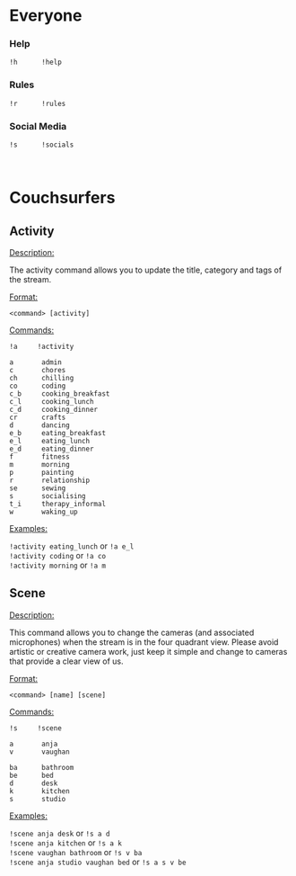 # Everyone

### Help

```
!h      !help
```

### Rules

```
!r      !rules
```

### Social Media

```
!s      !socials
```
<br>

# Couchsurfers

## Activity

<ins>Description:</ins>

The activity command allows you to update the title, category and tags of the stream.

<ins>Format:</ins>

```
<command> [activity]
```

<ins>Commands:</ins>

```
!a     !activity

a       admin
c       chores
ch      chilling
co      coding
c_b     cooking_breakfast
c_l     cooking_lunch
c_d     cooking_dinner
cr      crafts
d       dancing
e_b     eating_breakfast
e_l     eating_lunch
e_d     eating_dinner
f       fitness
m       morning
p       painting
r       relationship
se      sewing
s       socialising
t_i     therapy_informal
w       waking_up
```

<ins>Examples:</ins>

`!activity eating_lunch` or `!a e_l`<br>
`!activity coding` or `!a co`<br>
`!activity morning` or `!a m`

## Scene

<ins>Description:</ins>

This command allows you to change the cameras (and associated microphones) when the stream is in the four quadrant view. Please avoid artistic or creative camera work, just keep it simple and change to cameras that provide a clear view of us.

<ins>Format:</ins>

```
<command> [name] [scene]
```

<ins>Commands:</ins>

```
!s     !scene

a       anja
v       vaughan

ba      bathroom
be      bed
d       desk
k       kitchen
s       studio
```

<ins>Examples:</ins>

`!scene anja desk` or `!s a d`<br>
`!scene anja kitchen` or `!s a k`<br>
`!scene vaughan bathroom` or `!s v ba`<br>
`!scene anja studio vaughan bed` or `!s a s v be`

<br>
